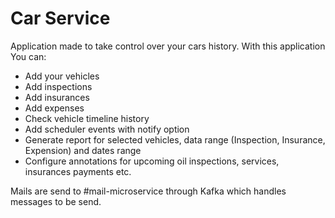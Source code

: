 # Car Service

Application made to take control over your cars history.
With this application You can:  

- Add your vehicles  
- Add inspections  
- Add insurances
- Add expenses
- Check vehicle timeline history
- Add scheduler events with notify option
- Generate report for selected vehicles, data range (Inspection, Insurance, Expension) and dates range
- Configure annotations for upcoming oil inspections, services, insurances payments etc.

Mails are send to #mail-microservice through Kafka which handles messages to be send.
